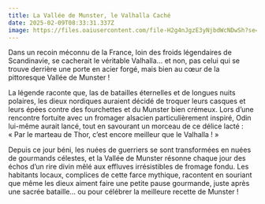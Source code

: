 ```yaml
---
title: La Vallée de Munster, le Valhalla Caché
date: 2025-02-09T08:33:31.337Z
image: https://files.oaiusercontent.com/file-H2g4nJgzE3yNjbdWcNDwSh?se=2025-02-09T08%3A40%3A45Z&sp=r&sv=2024-08-04&sr=b&rscc=max-age%3D604800%2C%20immutable%2C%20private&rscd=attachment%3B%20filename%3Dfc16263e-a08d-4e76-95de-c4ca897d6b22.webp&sig=lroYShMnZzLUywYLjsw6bx32/6sJJtTXgZZoLl0pCz8%3D
---
```

Dans un recoin méconnu de la France, loin des froids légendaires de Scandinavie, se cacherait le véritable Valhalla… et non, pas celui qui se trouve derrière une porte en acier forgé, mais bien au cœur de la pittoresque Vallée de Munster !

La légende raconte que, las de batailles éternelles et de longues nuits polaires, les dieux nordiques auraient décidé de troquer leurs casques et leurs épées contre des fourchettes et du Munster bien crémeux. Lors d’une rencontre fortuite avec un fromager alsacien particulièrement inspiré, Odin lui-même aurait lancé, tout en savourant un morceau de ce délice lacté :\
« Par le marteau de Thor, c’est encore meilleur que le Valhalla ! »

Depuis ce jour béni, les nuées de guerriers se sont transformées en nuées de gourmands célestes, et la Vallée de Munster résonne chaque jour des échos d’un rire divin mêlé aux effluves irrésistibles de fromage fondu. Les habitants locaux, complices de cette farce mythique, racontent en souriant que même les dieux aiment faire une petite pause gourmande, juste après une sacrée bataille… ou pour célébrer la meilleure recette de Munster !